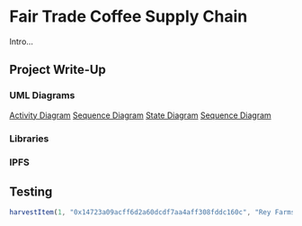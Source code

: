 # Fair Trade Coffee Supply Chain

Intro...

## Project Write-Up

### UML Diagrams

[Activity Diagram](./uml/Activity%20Diagram.jpeg)
[Sequence Diagram](./uml/Sequence%20Diagram.jpeg)
[State Diagram](./uml/State%20Diagram.jpeg)
[Sequence Diagram]()

### Libraries


### IPFS


## Testing

```js
harvestItem(1, "0x14723a09acff6d2a60dcdf7aa4aff308fddc160c", "Rey Farms", "Lagos", "6.451140", "3.388400", "Best beans!")
```


